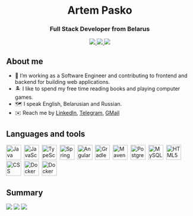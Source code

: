 <div id="header" align="center">
    <h1>Artem Pasko</h1>
    <h3>Full Stack Developer from Belarus</h3>
</div>
<div id="social" align="center">
    <a href="https://www.linkedin.com/in/artempasko/">
        <img src="https://img.shields.io/badge/LinkedIn-blue?style=for-the-badge&logo=linkedin&logoColor=white"/>
    </a>
    <a href="https://t.me/guramiArt">
        <img src="https://img.shields.io/badge/Telegram-blue?style=for-the-badge&logo=telegram&logoColor=white"/>
    </a>
    <a href="mailto: artem.pasko.dev@gmail.com">
        <img src="https://img.shields.io/badge/Gmail-blue?style=for-the-badge&logo=gmail&logoColor=white"/>
    </a>
</div>

## About me
- :briefcase: I’m working as a Software Engineer and contributing to frontend and backend for building web applications.
- :desert_island: I like to spend my free time reading books and playing computer games.
- :world_map: I speak English, Belarusian and Russian.
- :envelope: Reach me by [LinkedIn](https://www.linkedin.com/in/artempasko/), [Telegram](https://t.me/guramiArt), [GMail](mailto:artem.pasko.dev@gmail.com)

## Languages and tools
<div>
  <img src="https://cdn.jsdelivr.net/gh/devicons/devicon@latest/icons/java/java-original.svg" title="Java" alt="Java" width="40" height="40"/>&nbsp;
  <img src="https://cdn.jsdelivr.net/gh/devicons/devicon@latest/icons/javascript/javascript-original.svg" title="JavaScript" alt="JavaScript" width="40" height="40"/>&nbsp;
  <img src="https://cdn.jsdelivr.net/gh/devicons/devicon@latest/icons/typescript/typescript-original.svg" title="TypeScript" alt="TypeScript" width="40" height="40"/>&nbsp;
  <img src="https://cdn.jsdelivr.net/gh/devicons/devicon@latest/icons/spring/spring-original.svg" title="Spring" alt="Spring" width="40" height="40"/>&nbsp;
  <img src="https://cdn.jsdelivr.net/gh/devicons/devicon@latest/icons/angular/angular-original.svg" title="Angular" alt="Angular" width="40" height="40"/>&nbsp;
  <img src="https://cdn.jsdelivr.net/gh/devicons/devicon@latest/icons/gradle/gradle-original.svg" title="Gradle" alt="Gradle" width="40" height="40"/>&nbsp;
  <img src="https://cdn.jsdelivr.net/gh/devicons/devicon@latest/icons/maven/maven-original.svg" title="Maven" alt="Maven" width="40" height="40"/>&nbsp;
  <img src="https://cdn.jsdelivr.net/gh/devicons/devicon@latest/icons/postgresql/postgresql-original.svg" title="PostgreSQL" alt="PostgreSQL" width="40" height="40"/>&nbsp;
  <img src="https://cdn.jsdelivr.net/gh/devicons/devicon@latest/icons/mysql/mysql-original.svg" title="MySQL" alt="MySQL" width="40" height="40"/>&nbsp;
  <img src="https://cdn.jsdelivr.net/gh/devicons/devicon@latest/icons/html5/html5-original.svg" title="HTML5" alt="HTML5" width="40" height="40"/>&nbsp;
  <img src="https://cdn.jsdelivr.net/gh/devicons/devicon@latest/icons/css3/css3-original.svg" title="CSS" alt="CSS" width="40" height="40"/>&nbsp;
  <img src="https://cdn.jsdelivr.net/gh/devicons/devicon@latest/icons/docker/docker-original.svg" title="Docker" alt="Docker" width="40" height="40"/>&nbsp;
  <img src="https://cdn.jsdelivr.net/gh/devicons/devicon@latest/icons/git/git-original.svg" title="Docker" alt="Docker" width="40" height="40"/>&nbsp;
</div>

## Summary

![](http://github-profile-summary-cards.vercel.app/api/cards/profile-details?username=artempasko&theme=github_dark)
![](http://github-profile-summary-cards.vercel.app/api/cards/repos-per-language?username=artempasko&theme=github_dark)
![](http://github-profile-summary-cards.vercel.app/api/cards/stats?username=artempasko&theme=github_dark)
